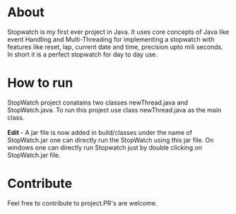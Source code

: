 # About

Stopwatch is my first ever project in Java. It uses core concepts of Java like event Handling and Multi-Threading for implementing a  stopwatch with features like  reset, lap, current date and time, precision upto  mili seconds. In short it is a perfect stopwatch for day to day use.

# How to run

StopWatch project conatains two classes newThread.java and
StopWatch.java. To run this project use class newThread.java
as the main class.
<BR/>
<BR/>
<B> Edit </B> -
A jar file is now added in build/classes under the name of 
StopWatch.jar one can directly run the StopWatch using this jar 
file. On windows one can directly run Stopwatch just by double
clicking on StopWatch.jar file.

# Contribute
Feel free to contribute to project.PR's are welcome.

